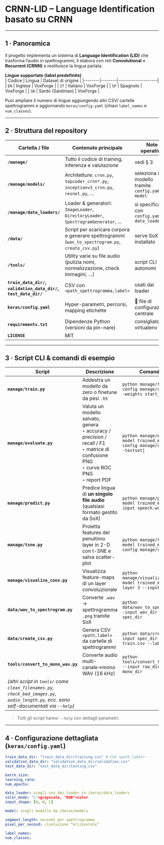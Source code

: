 # CRNN-LID – Language Identification basato su CRNN  

---

## 1 · Panoramica
Il progetto implementa un sistema di **Language Identification (LID)** che trasforma l’audio in spettrogrammi, li elabora con reti **Convolutional + Recurrent (CRNN)** e restituisce la lingua parlata.

**Lingue supportate (label predefinite)**  
| Codice | Lingua | Dataset di origine |
|--------|--------|--------------------|
| `EN`   | Inglese | VoxForge |
| `IT`   | Italiano | VoxForge |
| `SP`   | Spagnolo | VoxForge |
| `SR`   | Sardo (Sardinian) | VoxForge |

Puoi ampliare il numero di lingue aggiungendo altri CSV/ cartelle spettrogrammi e aggiornando `keras/config.yaml` (chiavi `label_names` e `num_classes`).

---

## 2 · Struttura del repository

| Cartella / file                                                 | Contenuto principale | Note operative |
|-----------------------------------------------------------------|----------------------|----------------|
| **`/manage/`**                                                  | Tutto il codice di training, inferenza e valutazione | vedi § 3 |
| **`/manage/models/`**                                           | Architetture: `crnn.py`, `topcoder_crnn*.py`, `inceptionv3_crnn.py`, `resnet.py`, … | seleziona il modello tramite `config.yaml → model` |
| **`/manage/data_loaders/`**                                     | Loader & generatori: `ImageLoader`, `DirectoryLoader`, `SpectrogramGenerator`, … | si specifica con `config.yaml → data_loader` |
| **`/data/`**                                                    | Script per scaricare corpora e generare spettrogrammi (`wav_to_spectrogram.py`, `create_csv.py`) | serve SoX installato |
| **`/tools/`**                                                   | Utility varie su file audio (pulizia nomi, normalizzazione, check immagini, …) | script CLI autonomi |
| **`train_data_dir/`, `validation_data_dir/`, `test_data_dir/`** | CSV con `<path_spettrogramma,label>` | usati dai loader |
| **`keras/config.yaml`**                                         | Hyper-parametri, percorsi, mapping etichette | 🔑 file di configurazione centrale |
| **`requirements.txt`**                                          | Dipendenze Python (versioni da pin-nare) | consigliato virtualenv |
| **`LICENSE`**                                                   | MIT | |

---

## 3 · Script CLI & comandi di esempio

| Script                                                                                                                                    | Descrizione | Comando base |
|-------------------------------------------------------------------------------------------------------------------------------------------|-------------|--------------|
| **`manage/train.py`**                                                                                                                     | Addestra un modello da zero o finetune da pesi `.h5`  | `python manage/train.py --config manage/config.yaml [--weights start_weights.h5]` |
| **`manage/evaluate.py`**                                                                                                                   | Valuta un modello salvato, genera <br>‣ accuracy / precision / recall / F1<br>‣ matrice di confusione PNG<br>‣ curve ROC PNG<br>‣ report PDF | `python manage/evaluate.py --model trained_model.h5 --config manage/config.yaml [--testset]` |
| **`manage/predict.py`**                                                                                                                    | Predice lingua di **un singolo file audio** (qualsiasi formato gestito da SoX) | `python manage/predict.py --model trained_model.h5 --input speech.wav` |
| **`manage/tsne.py`**                                                                                                                       | Proietta features del penultimo layer in 2-D con t-SNE e salva scatter-plot | `python manage/tsne.py --model trained_model.h5 --config manage/config.yaml` |
| **`manage/visualize_conv.py`**                                                                                                             | Visualizza feature-maps di un layer convoluzionale | `python manage/visualize_conv.py --model trained_model.h5 --layer 3 --input sample.png` |
| **`data/wav_to_spectrogram.py`**                                                                                                          | Converte `.wav` → spettrogramma `.png` tramite SoX | `python data/wav_to_spectrogram.py --input wav_dir --output spec_dir` |
| **`data/create_csv.py`**                                                                                                                  | Genera CSV `<path,label>` da cartelle di spettrogrammi | `python data/create_csv.py --input spec_dir --output train.csv --label EN` |
| **`tools/convert_to_mono_wav.py`**                                                                                                        | Converte audio multi-canale→mono WAV (16 kHz) | `python tools/convert_to_mono_wav.py --input raw_dir --output mono_dir` |
| *(altri script in `tools/` come `clean_filenames.py`, `check_bad_images.py`, `audio_length.py`, ecc. sono self-documentati via `--help`)* | | |

> Tutti gli script hanno `--help` con dettagli parametri.

---

## 4 · Configurazione dettagliata (`keras/config.yaml`)

```yaml
train_data_dir: "train_data_dir/training.csv" # CSV <path,label>
validation_data_dir: "validation_data_dir/validation.csv"
test_data_dir: "test_data_dir/testing.csv"

batch_size: 
learning_rate: 
num_epochs:

data_loader: scegli uno dei loader in /keras/data_loaders
color_mode: "L"=grayscale, "RGB"=color
input_shape: [H, W, C]

model: scegli modello da /keras/models

segment_length: secondi per spettrogramma
pixel_per_second: risoluzione “orizzontale”

label_names: 
num_classes: